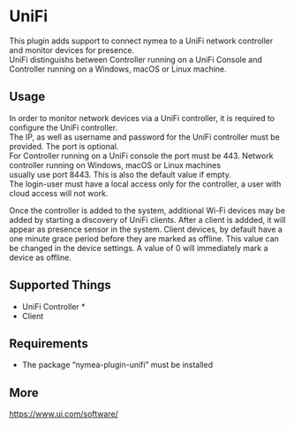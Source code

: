 # UniFi

This plugin adds support to connect nymea to a UniFi network controller and monitor devices for presence.<br />
UniFi distinguishs between Controller running on a UniFi Console and Controller running on a Windows, macOS or Linux machine.

## Usage

In order to monitor network devices via a UniFi controller, it is required to configure the UniFi controller.<br />
The IP, as well as username and password for the UniFi controller must be provided. The port is optional.<br /> 
For Controller running on a UniFi console the port must be 443. Network controller running on Windows, macOS or Linux machines <br />
usually use port 8443. This is also the default value if empty.<br />
The login-user must have a local access only for the controller, a user with cloud access will not work.

Once the controller is added to the system, additional Wi-Fi devices may be added by starting a discovery of
UniFi clients. After a client is addded, it will appear as presence sensor in the system.
Client devices, by default have a one minute grace period before they are marked as offline. This value can
be changed in the device settings. A value of 0 will immediately mark a device as offline.

## Supported Things

* UniFi Controller
    * 
* Client

## Requirements

* The package “nymea-plugin-unifi” must be installed

## More

https://www.ui.com/software/
